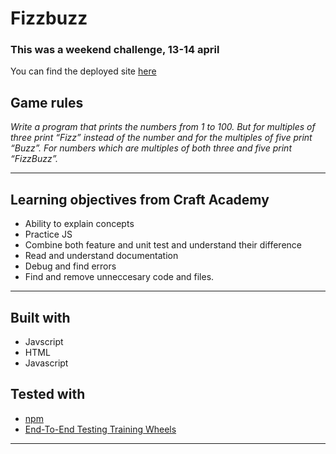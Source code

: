 # Fizzbuzz

 ### This was a weekend challenge, 13-14 april

 You can find the deployed site [here](https://carrosen.github.io/fizzbuzz_js/)

 ## Game rules
*Write a program that prints the numbers from 1 to 100. But for multiples of three print “Fizz” instead of the number and for the multiples of five print “Buzz”. For numbers which are multiples of both three and five print “FizzBuzz”.*

 ---

 ## Learning objectives from Craft Academy

* Ability to explain concepts
* Practice JS
* Combine both feature and unit test and understand their difference
* Read and understand documentation
* Debug and find errors
* Find and remove unneccesary code and files.


 ---

 ## Built with
 * Javscript
 * HTML
 * Javascript

 ## Tested with
 * [npm](https://www.npmjs.com/)
 * [End-To-End Testing Training Wheels](https://www.npmjs.com/package/e2e_training_wheels)


---


